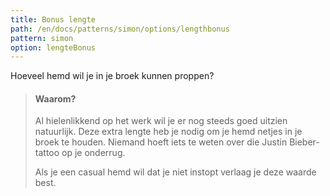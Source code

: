 ```yaml
---
title: Bonus lengte
path: /en/docs/patterns/simon/options/lengthbonus
pattern: simon
option: lengteBonus
---
```


Hoeveel hemd wil je in je broek kunnen proppen?

> #### Waarom?
> 
> Al hielenlikkend op het werk wil je er nog steeds goed uitzien natuurlijk. Deze extra lengte heb je nodig om je hemd netjes in je broek te houden. Niemand hoeft iets te weten over die Justin Bieber-tattoo op je onderrug.
> 
> Als je een casual hemd wil dat je niet instopt verlaag je deze waarde best.